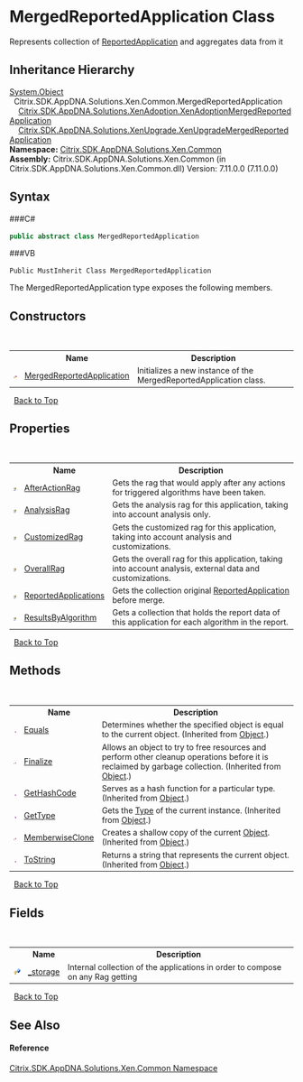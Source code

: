 # MergedReportedApplication Class
 

Represents collection of <a href="T_Citrix_SDK_AppDNA_ReportedApplication">ReportedApplication</a> and aggregates data from it


## Inheritance Hierarchy
<a href="http://msdn2.microsoft.com/en-us/library/e5kfa45b" target="_blank">System.Object</a><br />&nbsp;&nbsp;Citrix.SDK.AppDNA.Solutions.Xen.Common.MergedReportedApplication<br />&nbsp;&nbsp;&nbsp;&nbsp;<a href="T_Citrix_SDK_AppDNA_Solutions_XenAdoption_XenAdoptionMergedReportedApplication">Citrix.SDK.AppDNA.Solutions.XenAdoption.XenAdoptionMergedReportedApplication</a><br />&nbsp;&nbsp;&nbsp;&nbsp;<a href="T_Citrix_SDK_AppDNA_Solutions_XenUpgrade_XenUpgradeMergedReportedApplication">Citrix.SDK.AppDNA.Solutions.XenUpgrade.XenUpgradeMergedReportedApplication</a><br />
**Namespace:**&nbsp;<a href="N_Citrix_SDK_AppDNA_Solutions_Xen_Common">Citrix.SDK.AppDNA.Solutions.Xen.Common</a><br />**Assembly:**&nbsp;Citrix.SDK.AppDNA.Solutions.Xen.Common (in Citrix.SDK.AppDNA.Solutions.Xen.Common.dll) Version: 7.11.0.0 (7.11.0.0)

## Syntax

###C#
```csharp
public abstract class MergedReportedApplication
```

###VB
```vbnet
Public MustInherit Class MergedReportedApplication
```

The MergedReportedApplication type exposes the following members.


## Constructors
&nbsp;<table><tr><th></th><th>Name</th><th>Description</th></tr><tr><td>![Protected method](media/protmethod.gif "Protected method")</td><td><a href="M_Citrix_SDK_AppDNA_Solutions_Xen_Common_MergedReportedApplication__ctor">MergedReportedApplication</a></td><td>
Initializes a new instance of the MergedReportedApplication class.</td></tr></table>&nbsp;
<a href="#mergedreportedapplication-class">Back to Top</a>

## Properties
&nbsp;<table><tr><th></th><th>Name</th><th>Description</th></tr><tr><td>![Public property](media/pubproperty.gif "Public property")</td><td><a href="P_Citrix_SDK_AppDNA_Solutions_Xen_Common_MergedReportedApplication_AfterActionRag">AfterActionRag</a></td><td>
Gets the rag that would apply after any actions for triggered algorithms have been taken.</td></tr><tr><td>![Public property](media/pubproperty.gif "Public property")</td><td><a href="P_Citrix_SDK_AppDNA_Solutions_Xen_Common_MergedReportedApplication_AnalysisRag">AnalysisRag</a></td><td>
Gets the analysis rag for this application, taking into account analysis only.</td></tr><tr><td>![Public property](media/pubproperty.gif "Public property")</td><td><a href="P_Citrix_SDK_AppDNA_Solutions_Xen_Common_MergedReportedApplication_CustomizedRag">CustomizedRag</a></td><td>
Gets the customized rag for this application, taking into account analysis and customizations.</td></tr><tr><td>![Public property](media/pubproperty.gif "Public property")</td><td><a href="P_Citrix_SDK_AppDNA_Solutions_Xen_Common_MergedReportedApplication_OverallRag">OverallRag</a></td><td>
Gets the overall rag for this application, taking into account analysis, external data and customizations.</td></tr><tr><td>![Public property](media/pubproperty.gif "Public property")</td><td><a href="P_Citrix_SDK_AppDNA_Solutions_Xen_Common_MergedReportedApplication_ReportedApplications">ReportedApplications</a></td><td>
Gets the collection original <a href="T_Citrix_SDK_AppDNA_ReportedApplication">ReportedApplication</a> before merge.</td></tr><tr><td>![Public property](media/pubproperty.gif "Public property")</td><td><a href="P_Citrix_SDK_AppDNA_Solutions_Xen_Common_MergedReportedApplication_ResultsByAlgorithm">ResultsByAlgorithm</a></td><td>
Gets a collection that holds the report data of this application for each algorithm in the report.</td></tr></table>&nbsp;
<a href="#mergedreportedapplication-class">Back to Top</a>

## Methods
&nbsp;<table><tr><th></th><th>Name</th><th>Description</th></tr><tr><td>![Public method](media/pubmethod.gif "Public method")</td><td><a href="http://msdn2.microsoft.com/en-us/library/bsc2ak47" target="_blank">Equals</a></td><td>
Determines whether the specified object is equal to the current object.
 (Inherited from <a href="http://msdn2.microsoft.com/en-us/library/e5kfa45b" target="_blank">Object</a>.)</td></tr><tr><td>![Protected method](media/protmethod.gif "Protected method")</td><td><a href="http://msdn2.microsoft.com/en-us/library/4k87zsw7" target="_blank">Finalize</a></td><td>
Allows an object to try to free resources and perform other cleanup operations before it is reclaimed by garbage collection.
 (Inherited from <a href="http://msdn2.microsoft.com/en-us/library/e5kfa45b" target="_blank">Object</a>.)</td></tr><tr><td>![Public method](media/pubmethod.gif "Public method")</td><td><a href="http://msdn2.microsoft.com/en-us/library/zdee4b3y" target="_blank">GetHashCode</a></td><td>
Serves as a hash function for a particular type.
 (Inherited from <a href="http://msdn2.microsoft.com/en-us/library/e5kfa45b" target="_blank">Object</a>.)</td></tr><tr><td>![Public method](media/pubmethod.gif "Public method")</td><td><a href="http://msdn2.microsoft.com/en-us/library/dfwy45w9" target="_blank">GetType</a></td><td>
Gets the <a href="http://msdn2.microsoft.com/en-us/library/42892f65" target="_blank">Type</a> of the current instance.
 (Inherited from <a href="http://msdn2.microsoft.com/en-us/library/e5kfa45b" target="_blank">Object</a>.)</td></tr><tr><td>![Protected method](media/protmethod.gif "Protected method")</td><td><a href="http://msdn2.microsoft.com/en-us/library/57ctke0a" target="_blank">MemberwiseClone</a></td><td>
Creates a shallow copy of the current <a href="http://msdn2.microsoft.com/en-us/library/e5kfa45b" target="_blank">Object</a>.
 (Inherited from <a href="http://msdn2.microsoft.com/en-us/library/e5kfa45b" target="_blank">Object</a>.)</td></tr><tr><td>![Public method](media/pubmethod.gif "Public method")</td><td><a href="http://msdn2.microsoft.com/en-us/library/7bxwbwt2" target="_blank">ToString</a></td><td>
Returns a string that represents the current object.
 (Inherited from <a href="http://msdn2.microsoft.com/en-us/library/e5kfa45b" target="_blank">Object</a>.)</td></tr></table>&nbsp;
<a href="#mergedreportedapplication-class">Back to Top</a>

## Fields
&nbsp;<table><tr><th></th><th>Name</th><th>Description</th></tr><tr><td>![Protected field](media/protfield.gif "Protected field")</td><td><a href="F_Citrix_SDK_AppDNA_Solutions_Xen_Common_MergedReportedApplication__storage">_storage</a></td><td>
Internal collection of the applications in order to compose on any Rag getting</td></tr></table>&nbsp;
<a href="#mergedreportedapplication-class">Back to Top</a>

## See Also


#### Reference
<a href="N_Citrix_SDK_AppDNA_Solutions_Xen_Common">Citrix.SDK.AppDNA.Solutions.Xen.Common Namespace</a><br />